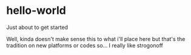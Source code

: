 # hello-world
Just about to get started

Well, kinda doesn't make sense this to what i'll place here but that's the tradition on new platforms or codes so...
I really like strogonoff
